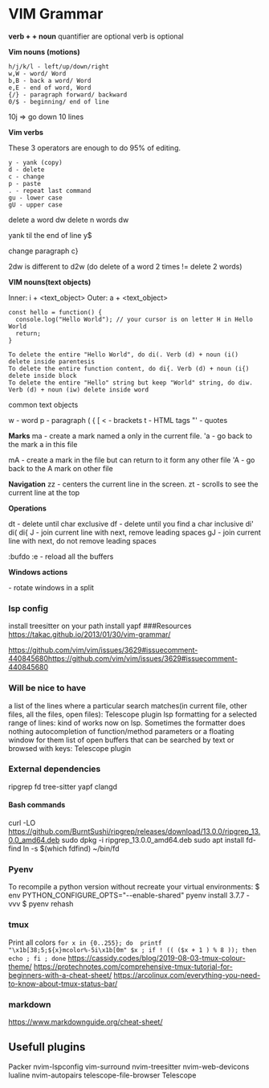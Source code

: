 VIM Grammar 
========================
**verb + <quantifier> + noun**
quantifier are optional
verb is optional

**Vim nouns (motions)**

    h/j/k/l - left/up/down/right
    w,W - word/ Word
    b,B - back a word/ Word
    e,E - end of word, Word
    {/} - paragraph forward/ backward
    0/$ - beginning/ end of line
<quantifier><noun> 10j => go down 10 lines

**Vim verbs**

These 3 operators are enough to do 95% of editing.

    y - yank (copy)
    d - delete
    c - change
    p - paste
    . - repeat last command
    gu - lower case
    gU - upper case
    

delete a word dw
delete n words d<n>w

yank til the end of line y$

change paragraph c}

2dw is different to d2w (do delete of a word 2 times != delete 2 words)

**VIM nouns(text objects)**

Inner: i + <text_object>
Outer: a + <text_object>

```
const hello = function() {
  console.log("Hello World"); // your cursor is on letter H in Hello World
  return;
}
```
    To delete the entire "Hello World", do di(. Verb (d) + noun (i() delete inside parentesis
    To delete the entire function content, do di{. Verb (d) + noun (i{) delete inside block
    To delete the entire "Hello" string but keep "World" string, do diw. Verb (d) + noun (iw) delete inside word

common text objects

w - word
p - paragraph
( { [ < - brackets
t - HTML tags
"' - quotes

**Marks**
ma -  create a mark named a only in the current file.
'a - go back to the mark a in this file

mA - create a mark in the file but can return to it form any other file
'A - go back to the A mark on other file

**Navigation**
zz - centers the current line in the screen.
zt - scrolls to see the current line at the top

**Operations**

dt<char> - delete until char exclusive
df<char> - delete until you find a char inclusive
di'
di(
di{
J - join current line with next, remove leading spaces
gJ - join current line with next, do not remove leading spaces

:bufdo :e - reload all the buffers

**Windows actions**

<C-w><C-r> - rotate windows in a split
### lsp config
install treesitter on your path
install yapf
###Resources
https://takac.github.io/2013/01/30/vim-grammar/

https://github.com/vim/vim/issues/3629#issuecomment-440845680https://github.com/vim/vim/issues/3629#issuecomment-440845680

### Will be nice to have
a list of the lines where a particular search matches(in current file, other files, all the files, open files): Telescope plugin
lsp formatting for a selected range of lines: kind of works now on lsp. Sometimes the formatter does nothing
autocompletion of function/method parameters or a floating window for them
list of open buffers that can be searched by text or browsed with keys: Telescope plugin

### External dependencies
ripgrep
fd
tree-sitter
yapf
clangd

#### Bash commands
curl -LO https://github.com/BurntSushi/ripgrep/releases/download/13.0.0/ripgrep_13.0.0_amd64.deb 
sudo dpkg -i ripgrep_13.0.0_amd64.deb 
sudo apt install fd-find 
ln -s $(which fdfind) ~/bin/fd 
 

### Pyenv
To recompile a python version without recreate your virtual environments:
$ env PYTHON_CONFIGURE_OPTS="--enable-shared" pyenv install 3.7.7 -vvv 
$ pyenv rehash

### tmux
Print all colors
`for x in {0..255}; do  printf "\x1b[38;5;${x}mcolor%-5i\x1b[0m" $x ; if ! (( ($x + 1 ) % 8 )); then echo ; fi ; done`
https://cassidy.codes/blog/2019-08-03-tmux-colour-theme/
https://protechnotes.com/comprehensive-tmux-tutorial-for-beginners-with-a-cheat-sheet/
https://arcolinux.com/everything-you-need-to-know-about-tmux-status-bar/

### markdown
https://www.markdownguide.org/cheat-sheet/

## Usefull plugins
Packer
nvim-lspconfig
vim-surround
nvim-treesitter
nvim-web-devicons
lualine
nvim-autopairs
telescope-file-browser
Telescope 
